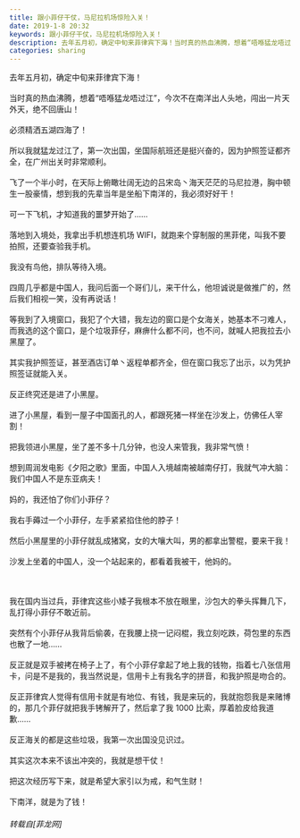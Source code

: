 ```yaml
---
title: 跟小菲仔干仗，马尼拉机场惊险入关！
date: 2019-1-8 20:32
keywords: 跟小菲仔干仗，马尼拉机场惊险入关！
description: 去年五月初，确定中旬来菲律宾下海！当时真的热血沸腾，想着“唔喺猛龙唔过江”，今次不在南洋出人头地，闯出一片天外天，绝不回唐山！必须精洒五湖四海了！所以我就猛龙过江了，第一次出国，坐国际航班还是挺兴奋的，因为护照签证都齐全，在广州出关时非常顺利。飞了一个半小时，在天际上俯瞰壮阔无边的吕宋岛丶海天茫茫的马尼拉港，胸中顿生一股豪情，想到我的先辈当年是坐船下南洋的，我必须好好干！可一下飞机，才知道我的噩梦开始了……落地到入境处，我拿出手机想连机场 WIFI，就跑来个穿制服的黑菲佬，叫我不要拍照，还要查验我手机。我没有鸟他，排队等待入境。四周几乎都是中国人，我问后面一个哥们儿，来干什么，他坦诚说是做推广的，然后我们相视一笑，没有再说话！等我到了入境窗口，我犯了个大错，我左边的窗口是个女海关，她基本不刁难人，而我选的这个窗口，是个垃圾菲仔，麻痹什么都不问，也不问，就喊人把我拉去小黑屋了。其实我护照签证，甚至酒店订单丶返程单都齐全，但在窗口我忘了出示，以为凭护照签证就能入关。反正终究还是进了小黑屋。进了小黑屋，看到一屋子中国面孔的人，都跟死猪一样坐在沙发上，仿佛任人宰割！把我领进小黑屋，坐了差不多十几分钟，也没人来管我，我非常气愤！想到周润发电影《夕阳之歌》里面，中国人入境越南被越南仔打，我就气冲大脑：我们中国人不是东亚病夫！妈的，我还怕了你们小菲仔？我右手薅过一个小菲仔，左手紧紧掐住他的脖子！然后小黑屋里的小菲仔就乱成猪窝，女的大嚷大叫，男的都拿出警棍，要来干我！沙发上坐着的中国人，没一个站起来的，都看着我被干，他妈的。我在国内当过兵，菲律宾这些小矮子我根本不放在眼里，沙包大的拳头挥舞几下，乱打得小菲仔不敢近前。 突然有个小菲仔从我背后偷袭，在我腰上挠一记闷棍，我立刻吃跌，荷包里的东西也散了一地…… 反正就是双手被拷在椅子上了，有个小菲仔拿起了地上我的钱物，指着七八张信用卡，问是不是我的，我当然说是，信用卡上有我名字的拼音，和我护照是吻合的。 反正菲律宾人觉得有信用卡就是有地位、有钱，我是来玩的，我就抱怨我是来赌博的，那几个菲仔就把我手铐解开了，然后拿了我 1000 比索，厚着脸皮给我道歉…… 反正海关的都是这些垃圾，我第一次出国没见识过。 其实这次本来不该出冲突的，我就是想干仗！ 把这次经历写下来，就是希望大家引以为戒，和气生财！下南洋，就是为了钱！
categories: sharing
---
```

<td class="t_f" id="postmessage_2644201">

去年五月初，确定中旬来菲律宾下海！<br/>
<br/>
当时真的热血沸腾，想着“唔喺猛龙唔过江”，今次不在南洋出人头地，闯出一片天外天，绝不回唐山！<br/>
<br/>
必须精洒五湖四海了！<br/>
<br/>
所以我就猛龙过江了，第一次出国，坐国际航班还是挺兴奋的，因为护照签证都齐全，在广州出关时非常顺利。<br/>
<br/>
飞了一个半小时，在天际上俯瞰壮阔无边的吕宋岛丶海天茫茫的马尼拉港，胸中顿生一股豪情，想到我的先辈当年是坐船下南洋的，我必须好好干！<br/>
<br/>
可一下飞机，才知道我的噩梦开始了……<br/>
<br/>
落地到入境处，我拿出手机想连机场 WIFI，就跑来个穿制服的黑菲佬，叫我不要拍照，还要查验我手机。<br/>
<br/>
我没有鸟他，排队等待入境。<br/>
<br/>
四周几乎都是中国人，我问后面一个哥们儿，来干什么，他坦诚说是做推广的，然后我们相视一笑，没有再说话！<br/>
<br/>
等我到了入境窗口，我犯了个大错，我左边的窗口是个女海关，她基本不刁难人，而我选的这个窗口，是个垃圾菲仔，麻痹什么都不问，也不问，就喊人把我拉去小黑屋了。<br/>
<br/>
其实我护照签证，甚至酒店订单丶返程单都齐全，但在窗口我忘了出示，以为凭护照签证就能入关。<br/>
<br/>
反正终究还是进了小黑屋。<br/>
<br/>
进了小黑屋，看到一屋子中国面孔的人，都跟死猪一样坐在沙发上，仿佛任人宰割！<br/>
<br/>
把我领进小黑屋，坐了差不多十几分钟，也没人来管我，我非常气愤！<br/>
<br/>
想到周润发电影《夕阳之歌》里面，中国人入境越南被越南仔打，我就气冲大脑：我们中国人不是东亚病夫！<br/>
<br/>
妈的，我还怕了你们小菲仔？<br/>
<br/>
我右手薅过一个小菲仔，左手紧紧掐住他的脖子！<br/>
<br/>
然后小黑屋里的小菲仔就乱成猪窝，女的大嚷大叫，男的都拿出警棍，要来干我！<br/>
<br/>
沙发上坐着的中国人，没一个站起来的，都看着我被干，他妈的。<br/>
<br/>
<br/>
<br/>
我在国内当过兵，菲律宾这些小矮子我根本不放在眼里，沙包大的拳头挥舞几下，乱打得小菲仔不敢近前。 <br/>
<br/>
突然有个小菲仔从我背后偷袭，在我腰上挠一记闷棍，我立刻吃跌，荷包里的东西也散了一地…… <br/>
<br/>
反正就是双手被拷在椅子上了，有个小菲仔拿起了地上我的钱物，指着七八张信用卡，问是不是我的，我当然说是，信用卡上有我名字的拼音，和我护照是吻合的。 <br/>
<br/>
反正菲律宾人觉得有信用卡就是有地位、有钱，我是来玩的，我就抱怨我是来赌博的，那几个菲仔就把我手铐解开了，然后拿了我 1000 比索，厚着脸皮给我道歉…… <br/>
<br/>
反正海关的都是这些垃圾，我第一次出国没见识过。 <br/>
<br/>
其实这次本来不该出冲突的，我就是想干仗！ <br/>
<br/>
把这次经历写下来，就是希望大家引以为戒，和气生财！<br/>
<br/>
下南洋，就是为了钱！</td>
###### 转载自[菲龙网]